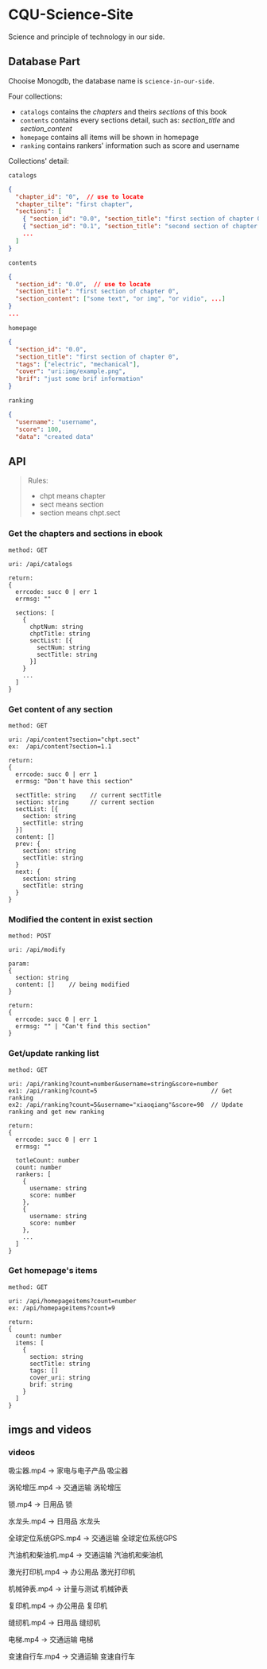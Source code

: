 # CQU-Science-Site
Science and principle of technology in our side.

## Database Part
Chooise Monogdb, the database name is `science-in-our-side`.

Four collections:
+ `catalogs` contains the _chapters_ and theirs _sections_ of this book
+ `contents` contains every sections detail, such as: _section_title_ and _section_content_
+ `homepage` contains all items will be shown in homepage
+ `ranking` contains rankers' information such as score and username

Collections' detail:
    
`catalogs`
``` json
{
  "chapter_id": "0",  // use to locate
  "chapter_tilte": "first chapter",
  "sections": [
    { "section_id": "0.0", "section_title": "first section of chapter 0" },
    { "section_id": "0.1", "section_title": "second section of chapter 0" },
    ...
  ]
}
```

`contents`
``` json
{
  "section_id": "0.0",  // use to locate
  "section_title": "first section of chapter 0",
  "section_content": ["some text", "or img", "or vidio", ...]
}
...
```

`homepage`
``` json
{
  "section_id": "0.0",
  "section_title": "first section of chapter 0",
  "tags": ["electric", "mechanical"],
  "cover": "uri:img/example.png",
  "brif": "just some brif information"
}
```

`ranking`
``` json
{
  "username": "username",
  "score": 100,
  "data": "created data"
```


## API

> Rules:
>    + chpt means chapter
>    + sect means section
>    + section means chpt.sect

### Get the chapters and sections in ebook
```
method: GET

uri: /api/catalogs

return:
{
  errcode: succ 0 | err 1
  errmsg: ""
  
  sections: [
    {
      chptNum: string
      chptTitle: string
      sectList: [{
        sectNum: string
        sectTitle: string
      }]
    }
    ...
  ]
}
```

### Get content of any section
``` 
method: GET

uri: /api/content?section="chpt.sect"
ex:  /api/content?section=1.1

return:
{
  errcode: succ 0 | err 1
  errmsg: "Don't have this section"
  
  sectTitle: string    // current sectTitle
  section: string      // current section
  sectList: [{
    section: string 
    sectTitle: string
  }]
  content: []
  prev: {
    section: string
    sectTitle: string
  }
  next: {
    section: string
    sectTitle: string
  }
}
```

### Modified the content in exist section
```
method: POST

uri: /api/modify

param:
{
  section: string
  content: []    // being modified
}

return:
{
  errcode: succ 0 | err 1
  errmsg: "" | "Can't find this section"
} 
```

### Get/update ranking list
```
method: GET

uri: /api/ranking?count=number&username=string&score=number
ex1: /api/ranking?count=5                                // Get ranking
ex2: /api/ranking?count=5&username="xiaoqiang"&score=90  // Update ranking and get new ranking

return:
{
  errcode: succ 0 | err 1
  errmsg: ""
  
  totleCount: number
  count: number
  rankers: [
    {
      username: string
      score: number
    },
    {
      username: string
      score: number
    },
    ...
  ]
}
```

### Get homepage's items
```
method: GET

uri: /api/homepageitems?count=number
ex: /api/homepageitems?count=9

return:
{
  count: number
  items: [
    {
      section: string
      sectTitle: string
      tags: []
      cover_uri: string
      brif: string
    }
  ]
}
```

## imgs and videos
### videos
吸尘器.mp4  ->  家电与电子产品 吸尘器

涡轮增压.mp4  ->  交通运输 涡轮增压

锁.mp4  ->  日用品 锁
  
水龙头.mp4  ->  日用品 水龙头
  
全球定位系统GPS.mp4  ->  交通运输 全球定位系统GPS
  
汽油机和柴油机.mp4  ->  交通运输 汽油机和柴油机
  
激光打印机.mp4  ->  办公用品 激光打印机
  
机械钟表.mp4  ->  计量与测试 机械钟表

复印机.mp4  ->  办公用品 复印机

缝纫机.mp4  ->  日用品 缝纫机

电梯.mp4  ->  交通运输 电梯

变速自行车.mp4  ->  交通运输 变速自行车